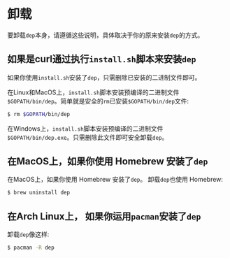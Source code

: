 # 卸载

要卸载`dep`本身，请遵循这些说明，具体取决于你的原来安装`dep`的方式。

## 如果是curl通过执行`install.sh`脚本来安装`dep`

如果你使用`install.sh`安装了`dep`，只需删除已安装的二进制文件即可。

在Linux和MacOS上，`install.sh`脚本安装预编译的二进制文件`$GOPATH/bin/dep`。简单就是安全的`rm`已安装`$GOPATH/bin/dep`文件:

```sh
$ rm $GOPATH/bin/dep
```

在Windows上，`install.sh`脚本安装预编译的二进制文件`$GOPATH/bin/dep.exe`。只需删除此文件即可安全卸载`dep`。

## 在MacOS上，如果你使用 Homebrew 安装了`dep`

在MacOS上，如果你使用 Homebrew 安装了`dep`。 卸载`dep`也使用 Homebrew:

```sh
$ brew uninstall dep
```

## 在Arch Linux上， 如果你运用`pacman`安装了`dep`

卸载`dep`像这样:

```sh
$ pacman -R dep
```
